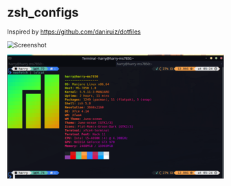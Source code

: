 # zsh_configs


Inspired by https://github.com/daniruiz/dotfiles

![Screenshot](screeny.png)


![Screenshot](termy.png)
